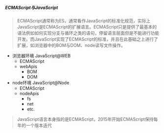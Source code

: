 ##### ECMAScript与JavaScript
>ECMAScript通常称为ES，通常看作JavaScript的标准化规范，实际上JavaScript是ECMAScript的扩展语言。ECMAScript只是提供了最基本的语法例如如何实现分支与循环之类的语句，停留语言层面但是不能进行功能开发。而JavaScript实现了ECMAScript的标准，并且在此基础之上进行了扩展，如浏览器中的BOM与DOM、node读写文件操作。

- 浏览器环境 JavaScript@WEB
    - ECMAScript
    - webApis
        - BOM
        - DOM
- node环境 JavaScript@Node
    - ECMAScript
    - nodeApis
        - fs
        - net
        - etc.
> JavaScript语言本身指的是ECMAScript，2015年开始ECMAScript保持每年的一个版本迭代
